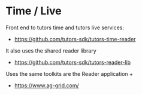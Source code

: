 # Time / Live

Front end to tutors time and tutors live services:

- <https://github.com/tutors-sdk/tutors-time-reader>

It also uses the shared reader library

- https://github.com/tutors-sdk/tutors-reader-lib

Uses the same toolkits are the Reader application +

- <https://www.ag-grid.com/>


